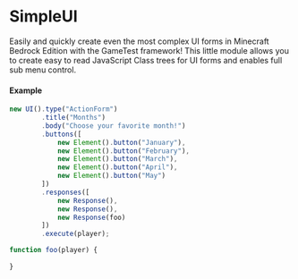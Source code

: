 # SimpleUI
Easily and quickly create even the most complex UI forms in Minecraft Bedrock Edition with the GameTest framework! This little module allows you to create easy to read JavaScript Class trees for UI forms and enables full sub menu control.

#### Example
```javascript
new UI().type("ActionForm")
        .title("Months")
        .body("Choose your favorite month!")
        .buttons([
            new Element().button("January"),
            new Element().button("February"),
            new Element().button("March"),
            new Element().button("April"),
            new Element().button("May")
        ])
        .responses([
            new Response(),
            new Response(),
            new Response(foo)
        ])
        .execute(player);

function foo(player) {
  
}
```
